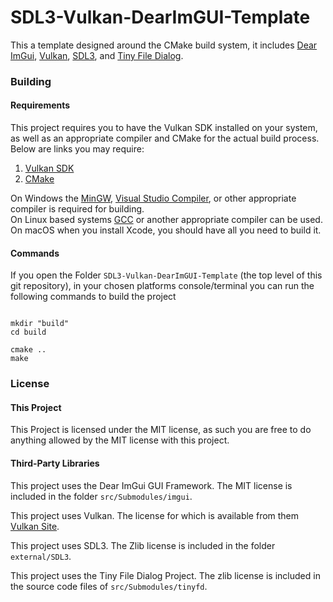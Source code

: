 
# SDL3-Vulkan-DearImGUI-Template

This a template designed around the CMake build system, it includes 
[Dear ImGui](https://github.com/ocornut/imgui), [Vulkan](https://vulkan.lunarg.com/),
[SDL3](https://github.com/libsdl-org/SDL), and [Tiny File Dialog](https://sourceforge.net/projects/tinyfiledialogs/).

### Building
#### Requirements
This project requires you to have the Vulkan SDK installed on your system, as well as an appropriate compiler and CMake 
for the actual build process. Below are links you may require:
1. [Vulkan SDK](https://vulkan.lunarg.com/sdk/home)
2. [CMake](https://cmake.org/download/)

On Windows the [MinGW](https://www.mingw-w64.org/), 
[Visual Studio Compiler](https://visualstudio.microsoft.com/vs/features/cplusplus/), or other appropriate compiler is 
required for building.  
On Linux based systems [GCC](https://gcc.gnu.org/) or another appropriate compiler can be used.  
On macOS when you install Xcode, you should have all you need to build it.  

#### Commands
If you open the Folder `SDL3-Vulkan-DearImGUI-Template` (the top level of this git repository), in your chosen platforms console/terminal 
you can run the following commands to build the project

```shell

mkdir "build"
cd build

cmake ..
make

```


### License
#### This Project
This Project is licensed under the MIT license, as such you are free to do anything allowed by the MIT license with this 
project.

#### Third-Party Libraries

This project uses the Dear ImGui GUI Framework. The MIT license is included in the folder 
`src/Submodules/imgui`.

This project uses Vulkan. The license for which is available from them 
[Vulkan Site](https://vulkan.lunarg.com/license/).

This project uses SDL3. The Zlib license is included in the folder `external/SDL3`.

This project uses the Tiny File Dialog Project. The zlib license is included in the source code files of 
`src/Submodules/tinyfd`.
